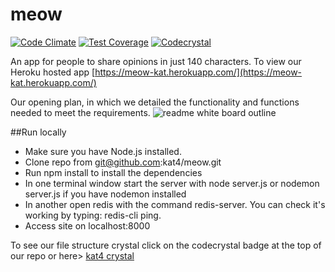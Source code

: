 # meow
[![Code Climate](https://codeclimate.com/github/kat4/meow/badges/gpa.svg)](https://codeclimate.com/github/kat4/meow)
[![Test Coverage](https://codeclimate.com/github/kat4/meow/badges/coverage.svg)](https://codeclimate.com/github/kat4/meow/coverage)
[![Codecrystal](https://img.shields.io/badge/code-crystal-5CB3FF.svg)](http://codecrystal.herokuapp.com/crystalise/kat4/meow/master)

An app for people to share opinions in just 140 characters. To view our Heroku hosted app [https://meow-kat.herokuapp.com/](https://meow-kat.herokuapp.com/)

Our opening plan, in which we detailed the functionality and functions needed to meet the requirements. 
![readme white board outline](https://files.gitter.im/kat4/fac6d1/k5pM/thumb/IMG_20151009_101637.jpg "readme")

##Run locally

- Make sure you have Node.js installed.
- Clone repo from git@github.com:kat4/meow.git
- Run npm install to install the dependencies
- In one terminal window start the server with node server.js or nodemon server.js if you have nodemon installed
- In another open redis with the command redis-server. You can check it's working by typing: redis-cli ping.
- Access site on localhost:8000

To see our file structure crystal click on the codecrystal badge at the top of our repo or here> [kat4 crystal](http://codecrystal.herokuapp.com/crystalise/kat4/meow/master)
